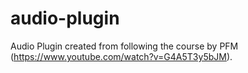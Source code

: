 # audio-plugin
Audio Plugin created from following the course by PFM (https://www.youtube.com/watch?v=G4A5T3y5bJM).
